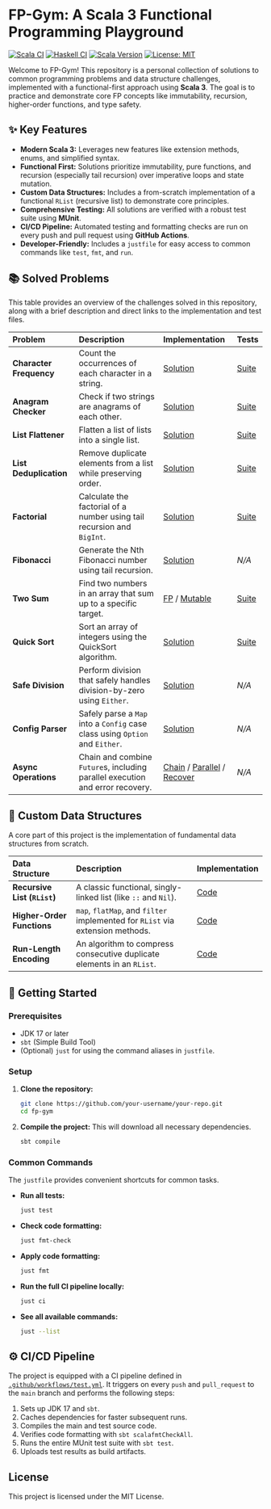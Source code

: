 # FP-Gym: A Scala 3 Functional Programming Playground

[![Scala CI](https://github.com/h0ffmann/fp-gym/actions/workflows/test.yml/badge.svg)](https://github.com/h0ffmann/fp-gym/actions/workflows/scala-ci.yml)
[![Haskell CI](https://github.com/h0ffmann/fp-gym/actions/workflows/haskell-ci.yml/badge.svg)](https://github.com/h0ffmann/fp-gym/actions/workflows/haskell-ci.yml)
[![Scala Version](https://img.shields.io/badge/scala-3.7.1-blue.svg)](https://www.scala-lang.org/)
[![License: MIT](https://img.shields.io/badge/License-MIT-yellow.svg)](https://opensource.org/licenses/MIT)

Welcome to FP-Gym! This repository is a personal collection of solutions to common programming problems and data structure challenges, implemented with a functional-first approach using **Scala 3**. The goal is to practice and demonstrate core FP concepts like immutability, recursion, higher-order functions, and type safety.

## ✨ Key Features

*   **Modern Scala 3:** Leverages new features like extension methods, enums, and simplified syntax.
*   **Functional First:** Solutions prioritize immutability, pure functions, and recursion (especially tail recursion) over imperative loops and state mutation.
*   **Custom Data Structures:** Includes a from-scratch implementation of a functional `RList` (recursive list) to demonstrate core principles.
*   **Comprehensive Testing:** All solutions are verified with a robust test suite using **MUnit**.
*   **CI/CD Pipeline:** Automated testing and formatting checks are run on every push and pull request using **GitHub Actions**.
*   **Developer-Friendly:** Includes a `justfile` for easy access to common commands like `test`, `fmt`, and `run`.

## 📚 Solved Problems

This table provides an overview of the challenges solved in this repository, along with a brief description and direct links to the implementation and test files.

| Problem | Description | Implementation | Tests |
| :--- | :--- | :--- | :--- |
| **Character Frequency** | Count the occurrences of each character in a string. | [Solution](src/main/scala/CharFrequencySolution.scala) | [Suite](src/test/scala/CharFrequencySuite.scala) |
| **Anagram Checker** | Check if two strings are anagrams of each other. | [Solution](src/main/scala/AnagramCheckerSolution.scala) | [Suite](src/test/scala/CharFrequencySuite.scala#L46) |
| **List Flattener** | Flatten a list of lists into a single list. | [Solution](src/main/scala/CustomFlattenerSolution.scala) | [Suite](src/test/scala/CustomFlattenerSuite.scala) |
| **List Deduplication** | Remove duplicate elements from a list while preserving order. | [Solution](src/main/scala/DuplicateRemovalSolution.scala) | [Suite](src/test/scala/DuplicateRemovalSuite.scala) |
| **Factorial** | Calculate the factorial of a number using tail recursion and `BigInt`. | [Solution](src/main/scala/FactorialSolution.scala) | [Suite](src/test/scala/FactorialSuite.scala) |
| **Fibonacci** | Generate the Nth Fibonacci number using tail recursion. | [Solution](src/main/scala/FibonacciSolution.scala) | _N/A_ |
| **Two Sum** | Find two numbers in an array that sum up to a specific target. | [FP](src/main/scala/TwoSumSolution.scala) / [Mutable](src/main/scala/TwoSumMutSolution.scala) | [Suite](src/test/scala/TwoSumSuite.scala) |
| **Quick Sort** | Sort an array of integers using the QuickSort algorithm. | [Solution](src/main/scala/QuickSortSolution.scala) | [Suite](src/test/scala/SortingSuite.scala) |
| **Safe Division** | Perform division that safely handles division-by-zero using `Either`. | [Solution](src/main/scala/SafeDivisionSolution.scala) | _N/A_ |
| **Config Parser** | Safely parse a `Map` into a `Config` case class using `Option` and `Either`. | [Solution](src/main/scala/CfgParserSolution.scala) | _N/A_ |
| **Async Operations** | Chain and combine `Future`s, including parallel execution and error recovery. | [Chain](src/main/scala/AsyncCombineSolution.scala) / [Parallel](src/main/scala/ParAsyncCombineSolution.scala) / [Recover](src/main/scala/ParAsyncCombineRecoverSolution.scala) | _N/A_ |

## 🔗 Custom Data Structures

A core part of this project is the implementation of fundamental data structures from scratch.

| Data Structure | Description | Implementation |
| :--- | :--- | :--- |
| **Recursive List (`RList`)** | A classic functional, singly-linked list (like `::` and `Nil`). | [Code](src/main/scala/lists/ListSolution.scala) |
| **Higher-Order Functions** | `map`, `flatMap`, and `filter` implemented for `RList` via extension methods. | [Code](src/main/scala/lists/HOF.scala) |
| **Run-Length Encoding** | An algorithm to compress consecutive duplicate elements in an `RList`. | [Code](src/main/scala/lists/RunLenghtEncoding.scala) |

## 🚀 Getting Started

### Prerequisites

*   JDK 17 or later
*   `sbt` (Simple Build Tool)
*   (Optional) `just` for using the command aliases in `justfile`.

### Setup

1.  **Clone the repository:**
    ```sh
    git clone https://github.com/your-username/your-repo.git
    cd fp-gym
    ```

2.  **Compile the project:**
    This will download all necessary dependencies.
    ```sh
    sbt compile
    ```

### Common Commands

The `justfile` provides convenient shortcuts for common tasks.

*   **Run all tests:**
    ```sh
    just test
    ```

*   **Check code formatting:**
    ```sh
    just fmt-check
    ```

*   **Apply code formatting:**
    ```sh
    just fmt
    ```

*   **Run the full CI pipeline locally:**
    ```sh
    just ci
    ```

*   **See all available commands:**
    ```sh
    just --list
    ```

## ⚙️ CI/CD Pipeline

The project is equipped with a CI pipeline defined in [`.github/workflows/test.yml`](.github/workflows/test.yml). It triggers on every `push` and `pull_request` to the `main` branch and performs the following steps:
1.  Sets up JDK 17 and `sbt`.
2.  Caches dependencies for faster subsequent runs.
3.  Compiles the main and test source code.
4.  Verifies code formatting with `sbt scalafmtCheckAll`.
5.  Runs the entire MUnit test suite with `sbt test`.
6.  Uploads test results as build artifacts.

## License

This project is licensed under the MIT License.